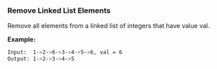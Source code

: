 ### Remove Linked List Elements
Remove all elements from a linked list of integers that have value val.

**Example:**

```bash
Input:  1->2->6->3->4->5->6, val = 6
Output: 1->2->3->4->5
```